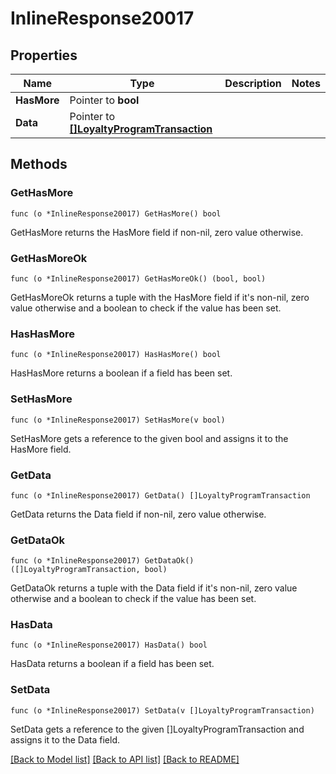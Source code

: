 # InlineResponse20017

## Properties

Name | Type | Description | Notes
------------ | ------------- | ------------- | -------------
**HasMore** | Pointer to **bool** |  | 
**Data** | Pointer to [**[]LoyaltyProgramTransaction**](LoyaltyProgramTransaction.md) |  | 

## Methods

### GetHasMore

`func (o *InlineResponse20017) GetHasMore() bool`

GetHasMore returns the HasMore field if non-nil, zero value otherwise.

### GetHasMoreOk

`func (o *InlineResponse20017) GetHasMoreOk() (bool, bool)`

GetHasMoreOk returns a tuple with the HasMore field if it's non-nil, zero value otherwise
and a boolean to check if the value has been set.

### HasHasMore

`func (o *InlineResponse20017) HasHasMore() bool`

HasHasMore returns a boolean if a field has been set.

### SetHasMore

`func (o *InlineResponse20017) SetHasMore(v bool)`

SetHasMore gets a reference to the given bool and assigns it to the HasMore field.

### GetData

`func (o *InlineResponse20017) GetData() []LoyaltyProgramTransaction`

GetData returns the Data field if non-nil, zero value otherwise.

### GetDataOk

`func (o *InlineResponse20017) GetDataOk() ([]LoyaltyProgramTransaction, bool)`

GetDataOk returns a tuple with the Data field if it's non-nil, zero value otherwise
and a boolean to check if the value has been set.

### HasData

`func (o *InlineResponse20017) HasData() bool`

HasData returns a boolean if a field has been set.

### SetData

`func (o *InlineResponse20017) SetData(v []LoyaltyProgramTransaction)`

SetData gets a reference to the given []LoyaltyProgramTransaction and assigns it to the Data field.


[[Back to Model list]](../README.md#documentation-for-models) [[Back to API list]](../README.md#documentation-for-api-endpoints) [[Back to README]](../README.md)


